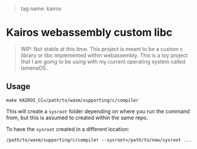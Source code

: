 > tag name: kairos

# Kairos webassembly custom libc

> WIP: Not stable at this time. This project is meant to be a custom c library or libc implemented within webassembly. This is a toy project that I am going to be using with my current operating system called IsmenaOS.

## Usage

`make KAIROS_CC=/path/to/wasm/supporting/c/compiler`

This will create a `sysroot` folder depending on where you run the command from, but this is assumed to created within the same repo.

To have the `sysroot` created in a different location:

`/path/to/wasm/supporting/c/compiler --sysroot=/path/to/new/sysroot ...`